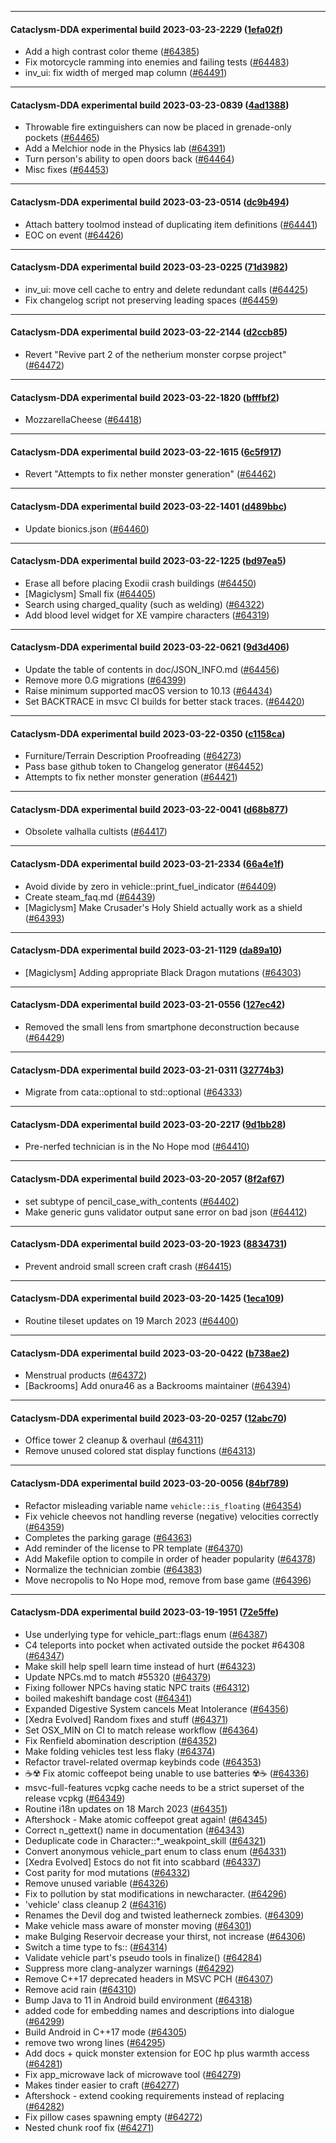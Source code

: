 
---

#### Cataclysm-DDA experimental build 2023-03-23-2229 ([1efa02f](https://github.com/CleverRaven/Cataclysm-DDA/releases/tag/cdda-experimental-2023-03-23-2229))

* Add a high contrast color theme ([#64385](https://github.com/CleverRaven/Cataclysm-DDA/pull/64385))
* Fix motorcycle ramming into enemies and failing tests ([#64483](https://github.com/CleverRaven/Cataclysm-DDA/pull/64483))
* inv_ui: fix width of merged map column ([#64491](https://github.com/CleverRaven/Cataclysm-DDA/pull/64491))

---

#### Cataclysm-DDA experimental build 2023-03-23-0839 ([4ad1388](https://github.com/CleverRaven/Cataclysm-DDA/releases/tag/cdda-experimental-2023-03-23-0839))

* Throwable fire extinguishers can now be placed in grenade-only pockets ([#64465](https://github.com/CleverRaven/Cataclysm-DDA/pull/64465))
* Add a Melchior node in the Physics lab ([#64391](https://github.com/CleverRaven/Cataclysm-DDA/pull/64391))
* Turn person's ability to open doors back ([#64464](https://github.com/CleverRaven/Cataclysm-DDA/pull/64464))
* Misc fixes ([#64453](https://github.com/CleverRaven/Cataclysm-DDA/pull/64453))

---

#### Cataclysm-DDA experimental build 2023-03-23-0514 ([dc9b494](https://github.com/CleverRaven/Cataclysm-DDA/releases/tag/cdda-experimental-2023-03-23-0514))

* Attach battery toolmod instead of duplicating item definitions ([#64441](https://github.com/CleverRaven/Cataclysm-DDA/pull/64441))
* EOC on event ([#64426](https://github.com/CleverRaven/Cataclysm-DDA/pull/64426))

---

#### Cataclysm-DDA experimental build 2023-03-23-0225 ([71d3982](https://github.com/CleverRaven/Cataclysm-DDA/releases/tag/cdda-experimental-2023-03-23-0225))

* inv_ui: move cell cache to entry and delete redundant calls ([#64425](https://github.com/CleverRaven/Cataclysm-DDA/pull/64425))
* Fix changelog script not preserving leading spaces ([#64459](https://github.com/CleverRaven/Cataclysm-DDA/pull/64459))

---

#### Cataclysm-DDA experimental build 2023-03-22-2144 ([d2ccb85](https://github.com/CleverRaven/Cataclysm-DDA/releases/tag/cdda-experimental-2023-03-22-2144))

* Revert "Revive part 2 of the netherium monster corpse project" ([#64472](https://github.com/CleverRaven/Cataclysm-DDA/pull/64472))

---

#### Cataclysm-DDA experimental build 2023-03-22-1820 ([bfffbf2](https://github.com/CleverRaven/Cataclysm-DDA/releases/tag/cdda-experimental-2023-03-22-1820))

* MozzarellaCheese ([#64418](https://github.com/CleverRaven/Cataclysm-DDA/pull/64418))

---

#### Cataclysm-DDA experimental build 2023-03-22-1615 ([6c5f917](https://github.com/CleverRaven/Cataclysm-DDA/releases/tag/cdda-experimental-2023-03-22-1615))

* Revert "Attempts to fix nether monster generation" ([#64462](https://github.com/CleverRaven/Cataclysm-DDA/pull/64462))

---

#### Cataclysm-DDA experimental build 2023-03-22-1401 ([d489bbc](https://github.com/CleverRaven/Cataclysm-DDA/releases/tag/cdda-experimental-2023-03-22-1401))

* Update bionics.json ([#64460](https://github.com/CleverRaven/Cataclysm-DDA/pull/64460))

---

#### Cataclysm-DDA experimental build 2023-03-22-1225 ([bd97ea5](https://github.com/CleverRaven/Cataclysm-DDA/releases/tag/cdda-experimental-2023-03-22-1225))

* Erase all before placing Exodii crash buildings ([#64450](https://github.com/CleverRaven/Cataclysm-DDA/pull/64450))
* [Magiclysm] Small fix ([#64405](https://github.com/CleverRaven/Cataclysm-DDA/pull/64405))
* Search using charged_quality (such as welding) ([#64322](https://github.com/CleverRaven/Cataclysm-DDA/pull/64322))
* Add blood level widget for XE vampire characters ([#64319](https://github.com/CleverRaven/Cataclysm-DDA/pull/64319))

---

#### Cataclysm-DDA experimental build 2023-03-22-0621 ([9d3d406](https://github.com/CleverRaven/Cataclysm-DDA/releases/tag/cdda-experimental-2023-03-22-0621))

* Update the table of contents in doc/JSON_INFO.md ([#64456](https://github.com/CleverRaven/Cataclysm-DDA/pull/64456))
* Remove more 0.G migrations ([#64399](https://github.com/CleverRaven/Cataclysm-DDA/pull/64399))
* Raise minimum supported macOS version to 10.13 ([#64434](https://github.com/CleverRaven/Cataclysm-DDA/pull/64434))
* Set BACKTRACE in msvc CI builds for better stack traces. ([#64420](https://github.com/CleverRaven/Cataclysm-DDA/pull/64420))

---

#### Cataclysm-DDA experimental build 2023-03-22-0350 ([c1158ca](https://github.com/CleverRaven/Cataclysm-DDA/releases/tag/cdda-experimental-2023-03-22-0350))

* Furniture/Terrain Description Proofreading ([#64273](https://github.com/CleverRaven/Cataclysm-DDA/pull/64273))
* Pass base github token to Changelog generator ([#64452](https://github.com/CleverRaven/Cataclysm-DDA/pull/64452))
* Attempts to fix nether monster generation ([#64421](https://github.com/CleverRaven/Cataclysm-DDA/pull/64421))

---

#### Cataclysm-DDA experimental build 2023-03-22-0041 ([d68b877](https://github.com/CleverRaven/Cataclysm-DDA/releases/tag/cdda-experimental-2023-03-22-0041))

* Obsolete valhalla cultists ([#64417](https://github.com/CleverRaven/Cataclysm-DDA/pull/64417))

---

#### Cataclysm-DDA experimental build 2023-03-21-2334 ([66a4e1f](https://github.com/CleverRaven/Cataclysm-DDA/releases/tag/cdda-experimental-2023-03-21-2334))

* Avoid divide by zero in vehicle::print_fuel_indicator ([#64409](https://github.com/CleverRaven/Cataclysm-DDA/pull/64409))
* Create steam_faq.md ([#64439](https://github.com/CleverRaven/Cataclysm-DDA/pull/64439))
* [Magiclysm] Make Crusader's Holy Shield actually work as a shield ([#64393](https://github.com/CleverRaven/Cataclysm-DDA/pull/64393))

---

#### Cataclysm-DDA experimental build 2023-03-21-1129 ([da89a10](https://github.com/CleverRaven/Cataclysm-DDA/releases/tag/cdda-experimental-2023-03-21-1129))

* [Magiclysm] Adding appropriate Black Dragon mutations ([#64303](https://github.com/CleverRaven/Cataclysm-DDA/pull/64303))

---

#### Cataclysm-DDA experimental build 2023-03-21-0556 ([127ec42](https://github.com/CleverRaven/Cataclysm-DDA/releases/tag/cdda-experimental-2023-03-21-0556))

* Removed the small lens from smartphone deconstruction because ([#64429](https://github.com/CleverRaven/Cataclysm-DDA/pull/64429))

---

#### Cataclysm-DDA experimental build 2023-03-21-0311 ([32774b3](https://github.com/CleverRaven/Cataclysm-DDA/releases/tag/cdda-experimental-2023-03-21-0311))

* Migrate from cata::optional<T> to std::optional<T> ([#64333](https://github.com/CleverRaven/Cataclysm-DDA/pull/64333))

---

#### Cataclysm-DDA experimental build 2023-03-20-2217 ([9d1bb28](https://github.com/CleverRaven/Cataclysm-DDA/releases/tag/cdda-experimental-2023-03-20-2217))

* Pre-nerfed technician is in the No Hope mod ([#64410](https://github.com/CleverRaven/Cataclysm-DDA/pull/64410))

---

#### Cataclysm-DDA experimental build 2023-03-20-2057 ([8f2af67](https://github.com/CleverRaven/Cataclysm-DDA/releases/tag/cdda-experimental-2023-03-20-2057))

* set subtype of pencil_case_with_contents ([#64402](https://github.com/CleverRaven/Cataclysm-DDA/pull/64402))
* Make generic guns validator output sane error on bad json ([#64412](https://github.com/CleverRaven/Cataclysm-DDA/pull/64412))

---

#### Cataclysm-DDA experimental build 2023-03-20-1923 ([8834731](https://github.com/CleverRaven/Cataclysm-DDA/releases/tag/cdda-experimental-2023-03-20-1923))

* Prevent android small screen craft crash ([#64415](https://github.com/CleverRaven/Cataclysm-DDA/pull/64415))

---

#### Cataclysm-DDA experimental build 2023-03-20-1425 ([1eca109](https://github.com/CleverRaven/Cataclysm-DDA/releases/tag/cdda-experimental-2023-03-20-1425))

* Routine tileset updates on 19 March 2023 ([#64400](https://github.com/CleverRaven/Cataclysm-DDA/pull/64400))

---

#### Cataclysm-DDA experimental build 2023-03-20-0422 ([b738ae2](https://github.com/CleverRaven/Cataclysm-DDA/releases/tag/cdda-experimental-2023-03-20-0422))

* Menstrual products ([#64372](https://github.com/CleverRaven/Cataclysm-DDA/pull/64372))
* [Backrooms] Add onura46 as a Backrooms maintainer ([#64394](https://github.com/CleverRaven/Cataclysm-DDA/pull/64394))

---

#### Cataclysm-DDA experimental build 2023-03-20-0257 ([12abc70](https://github.com/CleverRaven/Cataclysm-DDA/releases/tag/cdda-experimental-2023-03-20-0257))

* Office tower 2 cleanup & overhaul ([#64311](https://github.com/CleverRaven/Cataclysm-DDA/pull/64311))
* Remove unused colored stat display functions ([#64313](https://github.com/CleverRaven/Cataclysm-DDA/pull/64313))

---

#### Cataclysm-DDA experimental build 2023-03-20-0056 ([84bf789](https://github.com/CleverRaven/Cataclysm-DDA/releases/tag/cdda-experimental-2023-03-20-0056))

* Refactor misleading variable name `vehicle::is_floating` ([#64354](https://github.com/CleverRaven/Cataclysm-DDA/pull/64354))
* Fix vehicle cheevos not handling reverse (negative) velocities correctly ([#64359](https://github.com/CleverRaven/Cataclysm-DDA/pull/64359))
* Completes the parking garage ([#64363](https://github.com/CleverRaven/Cataclysm-DDA/pull/64363))
* Add reminder of the license to PR template ([#64370](https://github.com/CleverRaven/Cataclysm-DDA/pull/64370))
* Add Makefile option to compile in order of header popularity ([#64378](https://github.com/CleverRaven/Cataclysm-DDA/pull/64378))
* Normalize the technician zombie ([#64383](https://github.com/CleverRaven/Cataclysm-DDA/pull/64383))
* Move necropolis to No Hope mod, remove from base game ([#64396](https://github.com/CleverRaven/Cataclysm-DDA/pull/64396))

---

#### Cataclysm-DDA experimental build 2023-03-19-1951 ([72e5ffe](https://github.com/CleverRaven/Cataclysm-DDA/releases/tag/cdda-experimental-2023-03-19-1951))

* Use underlying type for vehicle_part::flags enum ([#64387](https://github.com/CleverRaven/Cataclysm-DDA/pull/64387))
* C4 teleports into pocket when activated outside the pocket #64308 ([#64347](https://github.com/CleverRaven/Cataclysm-DDA/pull/64347))
* Make skill help spell learn time instead of hurt ([#64323](https://github.com/CleverRaven/Cataclysm-DDA/pull/64323))
* Update NPCs.md to match #55320 ([#64379](https://github.com/CleverRaven/Cataclysm-DDA/pull/64379))
* Fixing follower NPCs having static NPC traits ([#64312](https://github.com/CleverRaven/Cataclysm-DDA/pull/64312))
* boiled makeshift bandage cost ([#64341](https://github.com/CleverRaven/Cataclysm-DDA/pull/64341))
* Expanded Digestive System cancels Meat Intolerance ([#64356](https://github.com/CleverRaven/Cataclysm-DDA/pull/64356))
* [Xedra Evolved] Random fixes and stuff ([#64371](https://github.com/CleverRaven/Cataclysm-DDA/pull/64371))
* Set OSX_MIN on CI to match release workflow ([#64364](https://github.com/CleverRaven/Cataclysm-DDA/pull/64364))
* Fix Renfield abomination description ([#64352](https://github.com/CleverRaven/Cataclysm-DDA/pull/64352))
* Make folding vehicles test less flaky ([#64374](https://github.com/CleverRaven/Cataclysm-DDA/pull/64374))
* Refactor travel-related overmap keybinds code ([#64353](https://github.com/CleverRaven/Cataclysm-DDA/pull/64353))
* ☕☢️ Fix atomic coffeepot being unable to use batteries ☢️☕ ([#64336](https://github.com/CleverRaven/Cataclysm-DDA/pull/64336))
* msvc-full-features vcpkg cache needs to be a strict superset of the release vcpkg ([#64349](https://github.com/CleverRaven/Cataclysm-DDA/pull/64349))
* Routine i18n updates on 18 March 2023 ([#64351](https://github.com/CleverRaven/Cataclysm-DDA/pull/64351))
* Aftershock - Make atomic coffeepot great again! ([#64345](https://github.com/CleverRaven/Cataclysm-DDA/pull/64345))
* Correct n_gettext() name in documentation ([#64343](https://github.com/CleverRaven/Cataclysm-DDA/pull/64343))
* Deduplicate code in Character::*_weakpoint_skill ([#64321](https://github.com/CleverRaven/Cataclysm-DDA/pull/64321))
* Convert anonymous vehicle_part enum to class enum ([#64331](https://github.com/CleverRaven/Cataclysm-DDA/pull/64331))
* [Xedra Evolved] Estocs do not fit into scabbard ([#64337](https://github.com/CleverRaven/Cataclysm-DDA/pull/64337))
* Cost parity for mod mutations ([#64332](https://github.com/CleverRaven/Cataclysm-DDA/pull/64332))
* Remove unused variable ([#64326](https://github.com/CleverRaven/Cataclysm-DDA/pull/64326))
* Fix to pollution by stat modifications in newcharacter. ([#64296](https://github.com/CleverRaven/Cataclysm-DDA/pull/64296))
* 'vehicle' class cleanup 2 ([#64316](https://github.com/CleverRaven/Cataclysm-DDA/pull/64316))
* Renames the Devil dog and twisted leatherneck zombies. ([#64309](https://github.com/CleverRaven/Cataclysm-DDA/pull/64309))
* Make vehicle mass aware of monster moving ([#64301](https://github.com/CleverRaven/Cataclysm-DDA/pull/64301))
* make Bulging Reservoir decrease your thirst, not increase ([#64306](https://github.com/CleverRaven/Cataclysm-DDA/pull/64306))
* Switch a time type to fs:: ([#64314](https://github.com/CleverRaven/Cataclysm-DDA/pull/64314))
* Validate vehicle part's pseudo tools in finalize() ([#64284](https://github.com/CleverRaven/Cataclysm-DDA/pull/64284))
* Suppress more clang-analyzer warnings ([#64292](https://github.com/CleverRaven/Cataclysm-DDA/pull/64292))
* Remove C++17 deprecated headers in MSVC PCH ([#64307](https://github.com/CleverRaven/Cataclysm-DDA/pull/64307))
* Remove acid rain ([#64310](https://github.com/CleverRaven/Cataclysm-DDA/pull/64310))
* Bump Java to 11 in Android build environment ([#64318](https://github.com/CleverRaven/Cataclysm-DDA/pull/64318))
* added code for embedding names and descriptions into dialogue ([#64299](https://github.com/CleverRaven/Cataclysm-DDA/pull/64299))
* Build Android in C++17 mode ([#64305](https://github.com/CleverRaven/Cataclysm-DDA/pull/64305))
* remove two wrong lines ([#64295](https://github.com/CleverRaven/Cataclysm-DDA/pull/64295))
* Add docs + quick monster extension for EOC hp plus warmth access ([#64281](https://github.com/CleverRaven/Cataclysm-DDA/pull/64281))
* Fix app_microwave lack of microwave tool ([#64279](https://github.com/CleverRaven/Cataclysm-DDA/pull/64279))
* Makes tinder easier to craft ([#64277](https://github.com/CleverRaven/Cataclysm-DDA/pull/64277))
* Aftershock - extend cooking requirements instead of replacing ([#64282](https://github.com/CleverRaven/Cataclysm-DDA/pull/64282))
* Fix pillow cases spawning empty ([#64272](https://github.com/CleverRaven/Cataclysm-DDA/pull/64272))
* Nested chunk roof fix ([#64271](https://github.com/CleverRaven/Cataclysm-DDA/pull/64271))
